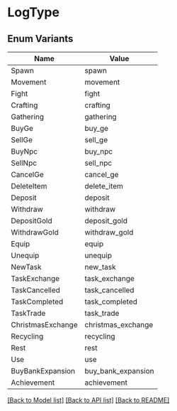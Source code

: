 # LogType

## Enum Variants

| Name | Value |
|---- | -----|
| Spawn | spawn |
| Movement | movement |
| Fight | fight |
| Crafting | crafting |
| Gathering | gathering |
| BuyGe | buy_ge |
| SellGe | sell_ge |
| BuyNpc | buy_npc |
| SellNpc | sell_npc |
| CancelGe | cancel_ge |
| DeleteItem | delete_item |
| Deposit | deposit |
| Withdraw | withdraw |
| DepositGold | deposit_gold |
| WithdrawGold | withdraw_gold |
| Equip | equip |
| Unequip | unequip |
| NewTask | new_task |
| TaskExchange | task_exchange |
| TaskCancelled | task_cancelled |
| TaskCompleted | task_completed |
| TaskTrade | task_trade |
| ChristmasExchange | christmas_exchange |
| Recycling | recycling |
| Rest | rest |
| Use | use |
| BuyBankExpansion | buy_bank_expansion |
| Achievement | achievement |


[[Back to Model list]](../README.md#documentation-for-models) [[Back to API list]](../README.md#documentation-for-api-endpoints) [[Back to README]](../README.md)


